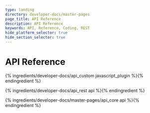 ```yaml
---
type: landing
directory: developer-docs/master-pages
page_title: API Reference
description: API Reference
keywords: API, Reference, Coding, REST
hide_platform_selector: true
hide_section_selector: true
---
```

# API Reference

{% ingredients/developer-docs/api_custom javascript_plugin %}{% endingredient %}

{% ingredients/developer-docs/api_rest api %}{% endingredient %}

{% ingredients/developer-docs/master-pages/api_core api %}{% endingredient %}

